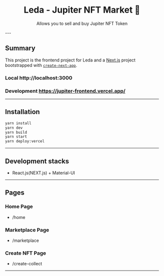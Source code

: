 <div align="center">
<h1>Leda - Jupiter NFT Market 🎣</h1>

<p>Allows you to sell and buy Jupiter NFT Token</p>
</div>
---

## Summary

This project is the frontend project for Leda and  a [Next.js](https://nextjs.org/) project bootstrapped with [`create-next-app`](https://github.com/vercel/next.js/tree/canary/packages/create-next-app).

### Local http://localhost:3000
### Development https://jupiter-frontend.vercel.app/

---

## Installation

```bash
yarn install
yarn dev
yarn build
yarn start
yarn deploy:vercel
```
---
## Development stacks

- React.js(NEXT.js) + Material-UI
---
## Pages
### Home Page
- /home
### Marketplace Page
- /marketplace
### Create NFT Page
- /create-collect
---


